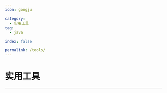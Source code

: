 ```yaml
---
icon: gongju

category:
  - 实用工具
tag:
  - java

index: false

permalink: /tools/
---
```


# 实用工具

<Catalog base='/tools/' />

---
